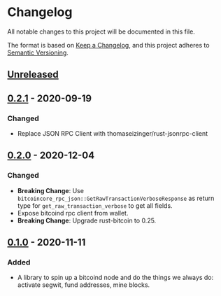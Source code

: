 # Changelog

All notable changes to this project will be documented in this file.

The format is based on [Keep a Changelog](https://keepachangelog.com/en/1.0.0/),
and this project adheres to [Semantic Versioning](https://semver.org/spec/v2.0.0.html).

## [Unreleased]

## [0.2.1] - 2020-09-19

### Changed

-   Replace JSON RPC Client with thomaseizinger/rust-jsonrpc-client

## [0.2.0] - 2020-12-04

### Changed

-   **Breaking Change**: Use `bitcoincore_rpc_json::GetRawTransactionVerboseResponse` as return type for `get_raw_transaction_verbose` to get all fields.
-   Expose bitcoind rpc client from wallet.
-   **Breaking Change**: Upgrade rust-bitcoin to 0.25.

## [0.1.0] - 2020-11-11

### Added

-   A library to spin up a bitcoind node and do the things we always do: activate segwit, fund addresses, mine blocks.

[Unreleased]: https://github.com/coblox/bitcoin-harness-rs/compare/0.2.1...HEAD
[0.2.1]: https://github.com/coblox/bitcoin-harness-rs/compare/0.2.1...0.2.0
[0.2.0]: https://github.com/coblox/bitcoin-harness-rs/compare/0.1.0...0.2.0
[0.1.0]: https://github.com/coblox/bitcoin-harness-rs/compare/5549a14a3c5021998a5b4b681bf92b5f2fddf525...0.1.0
